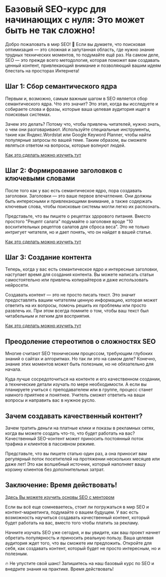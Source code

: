 # Базовый SEO-курс для начинающих с нуля: Это может быть не так сложно!

Добро пожаловать в мир SEO! 🎉 Если вы думаете, что поисковая оптимизация — это сложная и запутанная область, где нужно знание трудных технических моментов, то подумайте ещё раз. На самом деле, SEO — это прежде всего методология, которая поможет вам создавать ценный контент, привлекающий внимание и позволяющий вашим идеям блестать на просторах Интернета!

## Шаг 1: Сбор семантического ядра

Первым и, возможно, самым важным шагом в SEO является сбор семантического ядра. Что это значит? Это этап, когда вы исследуете и собираете слова и фразы, которые ваша целевая аудитория ищет в поисковых системах. 

Зачем это делать? Потому что, чтобы привлечь читателей, нужно знать, о чем они разговаривают. Используйте специальные инструменты, такие как Яндекс.Wordstat или Google Keyword Planner, чтобы найти популярные запросы по вашей теме. Таким образом, вы сможете являться ответом на вопросы, которые волнуют людей.

[Как это сделать можно изучить тут](https://stepik.org/a/240506)

## Шаг 2: Формирование заголовков с ключевыми словами

После того как у вас есть семантическое ядро, пора создавать заголовки. Заголовки — это ваше первое впечатление. Они должны быть интересными и привлекающими внимание, а также содержать ключевые слова, чтобы поисковые системы могли легко их распознать. 

Представьте, что вы пишете о рецептах здорового питания. Вместо простого "Рецепт салата" подумайте о заголовке вроде "10 восхитительных рецептов салатов для сброса веса". Это не только интригует читателя, но и дает понять, что он найдет в вашей статье.

[Как это сделать можно изучить тут](https://stepik.org/a/240506)

## Шаг 3: Создание контента

Теперь, когда у вас есть семантическое ядро и интересные заголовки, наступает время для создания контента. Вы можете написать статьи самостоятельно или привлечь копирайтеров и даже использовать нейросети. 

Создавать контент — это не просто писать текст. Это значит предоставлять вашим читателям ценную информацию, которая может ответить на их вопросы, помочь решить их проблемы или просто развлечь их. При этом всегда помните о том, чтобы ваш текст был читабельным и легким для восприятия. 

[Как это сделать можно изучить тут](https://stepik.org/a/240506)

## Преодоление стереотипов о сложностях SEO

Многие считают SEO техническим процессом, требующим глубоких знаний о сайтах и алгоритмах. Но так ли это на самом деле? Конечно, знание этих моментов может быть полезным, но не обязательно для начала. 

Куда лучше сосредоточиться на контенте и его качественном создании, а технические детали изучать по мере необходимости. А если вы планируете учиться с преподавателем или в группе, процесс станет намного приятнее и понятнее. Учитель сможет ответить на ваши вопросы и направить вас в нужное русло.

## Зачем создавать качественный контент?

Зачем тратить деньги на платные клики и показы в рекламных сетях, когда вы можете создать что-то, что будет работать на вас? Качественный SEO-контент может приносить постоянный поток трафика и клиентов в пассивном режиме. 

Представьте, что вы пишете статью один раз, а она приносит вам регулярный поток посетителей на протяжении нескольких месяцев или даже лет! Это как волшебный источник, который наполняет вашу корзину клиентов без дополнительных затрат.

## Заключение: Время действовать!

[Здесь Вы можете изучить основы SEO с ментором](https://stepik.org/a/240506)

Если вы всё еще сомневаетесь, стоит ли погружаться в мир SEO и контент-маркетинга, подумайте о вашем будущем. У вас есть возможность научиться создавать качественный контент, который будет работать на вас, вместо того чтобы платить за рекламу. 

Начните изучать SEO уже сегодня, и вы увидите, как ваш проект начнет обретать популярность и приносить реальную пользу. Ваша целевая аудитория ждет того, что вы сможете им предложить. Откройте для себя, как создавать контент, который будет не просто интересным, но и полезным.

🔥 Не упустите свой шанс! Запишитесь на наш базовый курс по SEO и внедрите знания на практике. Время действовать!
